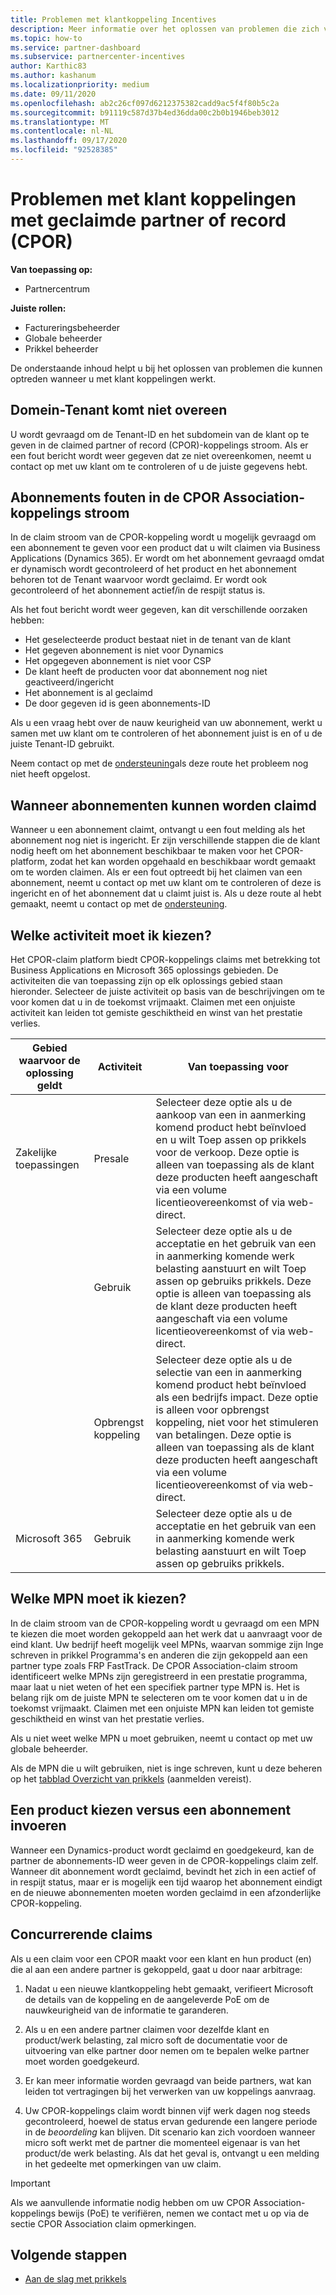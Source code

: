 ```yaml
---
title: Problemen met klantkoppeling Incentives
description: Meer informatie over het oplossen van problemen die zich voordoen bij het werken met CPOR-klant koppelingen (partner of record).
ms.topic: how-to
ms.service: partner-dashboard
ms.subservice: partnercenter-incentives
author: Karthic83
ms.author: kashanum
ms.localizationpriority: medium
ms.date: 09/11/2020
ms.openlocfilehash: ab2c26cf097d6212375382cadd9ac5f4f80b5c2a
ms.sourcegitcommit: b91119c587d37b4ed36dda00c2b0b1946beb3012
ms.translationtype: MT
ms.contentlocale: nl-NL
ms.lasthandoff: 09/17/2020
ms.locfileid: "92528385"
---
```

# <a name="issues-with-claimed-partner-of-record-cpor-customer-associations"></a>Problemen met klant koppelingen met geclaimde partner of record (CPOR)

**Van toepassing op:**

- Partnercentrum

**Juiste rollen:**

- Factureringsbeheerder
- Globale beheerder
- Prikkel beheerder

De onderstaande inhoud helpt u bij het oplossen van problemen die kunnen optreden wanneer u met klant koppelingen werkt.

## <a name="domain-tenant-mismatch"></a>Domein-Tenant komt niet overeen

U wordt gevraagd om de Tenant-ID en het subdomein van de klant op te geven in de claimed partner of record (CPOR)-koppelings stroom. Als er een fout bericht wordt weer gegeven dat ze niet overeenkomen, neemt u contact op met uw klant om te controleren of u de juiste gegevens hebt.

## <a name="subscription-errors-in-the-cpor-association-claim-flow"></a>Abonnements fouten in de CPOR Association-koppelings stroom

In de claim stroom van de CPOR-koppeling wordt u mogelijk gevraagd om een abonnement te geven voor een product dat u wilt claimen via Business Applications (Dynamics 365). Er wordt om het abonnement gevraagd omdat er dynamisch wordt gecontroleerd of het product en het abonnement behoren tot de Tenant waarvoor wordt geclaimd. Er wordt ook gecontroleerd of het abonnement actief/in de respijt status is.

Als het fout bericht wordt weer gegeven, kan dit verschillende oorzaken hebben:

- Het geselecteerde product bestaat niet in de tenant van de klant
- Het gegeven abonnement is niet voor Dynamics
- Het opgegeven abonnement is niet voor CSP
- De klant heeft de producten voor dat abonnement nog niet geactiveerd/ingericht
- Het abonnement is al geclaimd
- De door gegeven id is geen abonnements-ID

Als u een vraag hebt over de nauw keurigheid van uw abonnement, werkt u samen met uw klant om te controleren of het abonnement juist is en of u de juiste Tenant-ID gebruikt.

Neem contact op met de [ondersteuning](https://partner.microsoft.com/dashboard/support/incentives/servicerequests?category=incentives)als deze route het probleem nog niet heeft opgelost.

## <a name="when-subscriptions-will-be-available-to-claim"></a>Wanneer abonnementen kunnen worden claimd

Wanneer u een abonnement claimt, ontvangt u een fout melding als het abonnement nog niet is ingericht. Er zijn verschillende stappen die de klant nodig heeft om het abonnement beschikbaar te maken voor het CPOR-platform, zodat het kan worden opgehaald en beschikbaar wordt gemaakt om te worden claimen. Als er een fout optreedt bij het claimen van een abonnement, neemt u contact op met uw klant om te controleren of deze is ingericht en of het abonnement dat u claimt juist is. Als u deze route al hebt gemaakt, neemt u contact op met de [ondersteuning](https://partner.microsoft.com/dashboard/support/incentives/servicerequests?category=incentives).

## <a name="which-activity-do-i-choose"></a>Welke activiteit moet ik kiezen?

Het CPOR-claim platform biedt CPOR-koppelings claims met betrekking tot Business Applications en Microsoft 365 oplossings gebieden. De activiteiten die van toepassing zijn op elk oplossings gebied staan hieronder. Selecteer de juiste activiteit op basis van de beschrijvingen om te voor komen dat u in de toekomst vrijmaakt. Claimen met een onjuiste activiteit kan leiden tot gemiste geschiktheid en winst van het prestatie verlies.


| Gebied waarvoor de oplossing geldt | Activiteit | Van toepassing voor |
| ------ | ----------- | ----------- |
| Zakelijke toepassingen      | Presale   | Selecteer deze optie als u de aankoop van een in aanmerking komend product hebt beïnvloed en u wilt Toep assen op prikkels voor de verkoop. Deze optie is alleen van toepassing als de klant deze producten heeft aangeschaft via een volume licentieovereenkomst of via web-direct. |
|    |  Gebruik  | Selecteer deze optie als u de acceptatie en het gebruik van een in aanmerking komende werk belasting aanstuurt en wilt Toep assen op gebruiks prikkels. Deze optie is alleen van toepassing als de klant deze producten heeft aangeschaft via een volume licentieovereenkomst of via web-direct. |
|    | Opbrengst koppeling   | Selecteer deze optie als u de selectie van een in aanmerking komend product hebt beïnvloed als een bedrijfs impact. Deze optie is alleen voor opbrengst koppeling, niet voor het stimuleren van betalingen. Deze optie is alleen van toepassing als de klant deze producten heeft aangeschaft via een volume licentieovereenkomst of via web-direct.   |
| Microsoft 365   | Gebruik   | Selecteer deze optie als u de acceptatie en het gebruik van een in aanmerking komende werk belasting aanstuurt en wilt Toep assen op gebruiks prikkels. |

## <a name="which-mpn-do-i-choose"></a>Welke MPN moet ik kiezen?

In de claim stroom van de CPOR-koppeling wordt u gevraagd om een MPN te kiezen die moet worden gekoppeld aan het werk dat u aanvraagt voor de eind klant. Uw bedrijf heeft mogelijk veel MPNs, waarvan sommige zijn Inge schreven in prikkel Programma's en anderen die zijn gekoppeld aan een partner type zoals FRP FastTrack. De CPOR Association-claim stroom identificeert welke MPNs zijn geregistreerd in een prestatie programma, maar laat u niet weten of het een specifiek partner type MPN is. Het is belang rijk om de juiste MPN te selecteren om te voor komen dat u in de toekomst vrijmaakt. Claimen met een onjuiste MPN kan leiden tot gemiste geschiktheid en winst van het prestatie verlies.

Als u niet weet welke MPN u moet gebruiken, neemt u contact op met uw globale beheerder.

Als de MPN die u wilt gebruiken, niet is inge schreven, kunt u deze beheren op het [tabblad Overzicht van prikkels](https://partner.microsoft.com/dashboard/incentives/enrollment/summary) (aanmelden vereist).

## <a name="choosing-a-product-vs-entering-a-subscription"></a>Een product kiezen versus een abonnement invoeren

Wanneer een Dynamics-product wordt geclaimd en goedgekeurd, kan de partner de abonnements-ID weer geven in de CPOR-koppelings claim zelf. Wanneer dit abonnement wordt geclaimd, bevindt het zich in een actief of in respijt status, maar er is mogelijk een tijd waarop het abonnement eindigt en de nieuwe abonnementen moeten worden geclaimd in een afzonderlijke CPOR-koppeling.

## <a name="competing-claims"></a>Concurrerende claims

Als u een claim voor een CPOR maakt voor een klant en hun product (en) die al aan een andere partner is gekoppeld, gaat u door naar arbitrage:

1. Nadat u een nieuwe klantkoppeling hebt gemaakt, verifieert Microsoft de details van de koppeling en de aangeleverde PoE om de nauwkeurigheid van de informatie te garanderen.

2. Als u en een andere partner claimen voor dezelfde klant en product/werk belasting, zal micro soft de documentatie voor de uitvoering van elke partner door nemen om te bepalen welke partner moet worden goedgekeurd.

3. Er kan meer informatie worden gevraagd van beide partners, wat kan leiden tot vertragingen bij het verwerken van uw koppelings aanvraag.

4. Uw CPOR-koppelings claim wordt binnen vijf werk dagen nog steeds gecontroleerd, hoewel de status ervan gedurende een langere periode in de _beoordeling_ kan blijven. Dit scenario kan zich voordoen wanneer micro soft werkt met de partner die momenteel eigenaar is van het product/de werk belasting. Als dat het geval is, ontvangt u een melding in het gedeelte met opmerkingen van uw claim. 

>[!IMPORTANT]
>Als we aanvullende informatie nodig hebben om uw CPOR Association-koppelings bewijs (PoE) te verifiëren, nemen we contact met u op via de sectie CPOR Association claim opmerkingen.

## <a name="next-steps"></a>Volgende stappen

- [Aan de slag met prikkels](incentives-get-started-intro.md)
